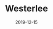 ---
date: 2019-12-15
plaats: "Westerlee"
naam: "Westerlee"
title: "Westerlee"
afbeelding: "/images/.jpg"
tags: ["verdwenenmolens"]
---